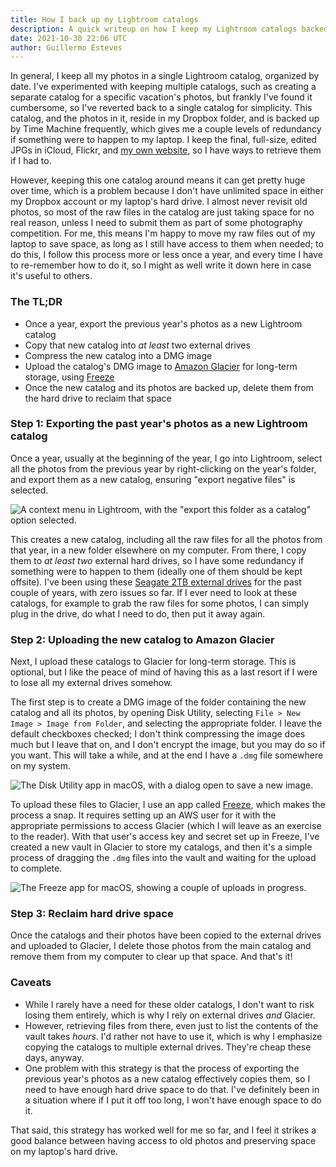 ```yaml
---
title: How I back up my Lightroom catalogs
description: A quick writeup on how I keep my Lightroom catalogs backed up.
date: 2021-10-30 22:06 UTC
author: Guillermo Esteves
---
```


In general, I keep all my photos in a single Lightroom catalog, organized by date. I've experimented with keeping multiple catalogs, such as creating a separate catalog for a specific vacation's photos, but frankly I've found it cumbersome, so I've reverted back to a single catalog for simplicity. This catalog, and the photos in it, reside in my Dropbox folder, and is backed up by Time Machine frequently, which gives me a couple levels of redundancy if something were to happen to my laptop. I keep the final, full-size, edited JPGs in iCloud, Flickr, and [my own website](https://www.allencompassingtrip.com), so I have ways to retrieve them if I had to.

However, keeping this one catalog around means it can get pretty huge over time, which is a problem because I don't have unlimited space in either my Dropbox account or my laptop's hard drive. I almost never revisit old photos, so most of the raw files in the catalog are just taking space for no real reason, unless I need to submit them as part of some photography competition. For me, this means I'm happy to move my raw files out of my laptop to save space, as long as I still have access to them when needed; to do this, I follow this process more or less once a year, and every time I have to re-remember how to do it, so I might as well write it down here in case it's useful to others.

### The TL;DR

* Once a year, export the previous year's photos as a new Lightroom catalog
* Copy that new catalog into _at least_ two external drives
* Compress the new catalog into a DMG image
* Upload the catalog's DMG image to [Amazon Glacier](https://aws.amazon.com/s3/glacier/) for long-term storage, using [Freeze](https://www.freezeapp.net)
* Once the new catalog and its photos are backed up, delete them from the hard drive to reclaim that space

### Step 1: Exporting the past year's photos as a new Lightroom catalog

Once a year, usually at the beginning of the year, I go into Lightroom, select all the photos from the previous year by right-clicking on the year's folder, and export them as a new catalog, ensuring "export negative files" is selected.

![A context menu in Lightroom, with the "export this folder as a catalog" option selected.](blog/2021-10-30-how-i-back-up-my-lightroom-catalogs/export-as-catalog.png)

This creates a new catalog, including all the raw files for all the photos from that year, in a new folder elsewhere on my computer. From there, I copy them to _at least two_ external hard drives, so I have some redundancy if something were to happen to them (ideally one of them should be kept offsite). I've been using these [Seagate 2TB external drives](https://amzn.to/3pVTSwi) for the past couple of years, with zero issues so far. If I ever need to look at these catalogs, for example to grab the raw files for some photos, I can simply plug in the drive, do what I need to do, then put it away again.

### Step 2: Uploading the new catalog to Amazon Glacier

Next, I upload these catalogs to Glacier for long-term storage. This is optional, but I like the peace of mind of having this as a last resort if I were to lose all my external drives somehow.

The first step is to create a DMG image of the folder containing the new catalog and all its photos, by opening Disk Utility, selecting `File > New Image > Image from Folder`, and selecting the appropriate folder. I leave the default checkboxes checked; I don't think compressing the image does much but I leave that on, and I don't encrypt the image, but you may do so if you want. This will take a while, and at the end I have a `.dmg` file somewhere on my system.

![The Disk Utility app in macOS, with a dialog open to save a new image.](blog/2021-10-30-how-i-back-up-my-lightroom-catalogs/disk-utility.png)

To upload these files to Glacier, I use an app called [Freeze](https://www.freezeapp.net), which makes the process a snap. It requires setting up an AWS user for it with the appropriate permissions to access Glacier (which I will leave as an exercise to the reader). With that user's access key and secret set up in Freeze, I've created a new vault in Glacier to store my catalogs, and then it's a simple process of dragging the `.dmg` files into the vault and waiting for the upload to complete.

![The Freeze app for macOS, showing a couple of uploads in progress.](blog/2021-10-30-how-i-back-up-my-lightroom-catalogs/freeze.png)

### Step 3: Reclaim hard drive space

Once the catalogs and their photos have been copied to the external drives and uploaded to Glacier, I delete those photos from the main catalog and remove them from my computer to clear up that space. And that's it!

### Caveats

* While I rarely have a need for these older catalogs, I don't want to risk losing them entirely, which is why I rely on external drives _and_ Glacier.
* However, retrieving files from there, even just to list the contents of the vault takes _hours_. I'd rather not have to use it, which is why I emphasize copying the catalogs to multiple external drives. They're cheap these days, anyway.
* One problem with this strategy is that the process of exporting the previous year's photos as a new catalog effectively copies them, so I need to have enough hard drive space to do that. I've definitely been in a situation where if I put it off too long, I won't have enough space to do it.

That said, this strategy has worked well for me so far, and I feel it strikes a good balance between having access to old photos and preserving space on my laptop's hard drive.
